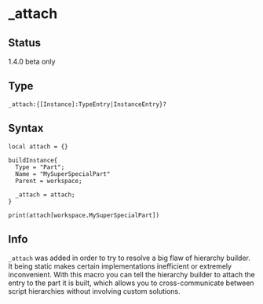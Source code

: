 # _attach

## Status
1.4.0 beta only

## Type
```luau
_attach:{[Instance]:TypeEntry|InstanceEntry}?
```

## Syntax
```luau
local attach = {}

buildInstance{
  Type = "Part";
  Name = "MySuperSpecialPart"
  Parent = workspace;

  _attach = attach;
}

print(attach[workspace.MySuperSpecialPart])
```

## Info
`_attach` was added in order to try to resolve a big flaw of hierarchy builder. It being static makes certain implementations inefficient or extremely inconvenient. 
With this macro you can tell the hierarchy builder to attach the entry to the part it is built, which allows you to cross-communicate between script hierarchies without
involving custom solutions. 
